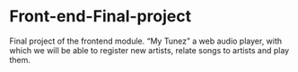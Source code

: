 # Front-end-Final-project
Final project of the frontend module.  “My Tunez” a web audio player, with which we will be able to register new artists, relate songs to artists and play them.
